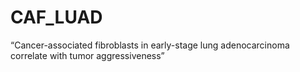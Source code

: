 # CAF_LUAD
“Cancer-associated fibroblasts in early-stage lung adenocarcinoma correlate with tumor aggressiveness”
